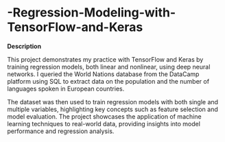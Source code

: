 # -Regression-Modeling-with-TensorFlow-and-Keras

**Description** 

This project demonstrates my practice with TensorFlow and Keras by training regression models, both linear and nonlinear, using deep neural networks. I queried the World Nations database from the DataCamp platform using SQL to extract data on the population and the number of languages spoken in European countries.

The dataset was then used to train regression models with both single and multiple variables, highlighting key concepts such as feature selection and model evaluation. The project showcases the application of machine learning techniques to real-world data, providing insights into model performance and regression analysis.
